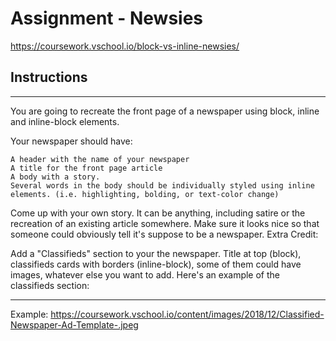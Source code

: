 # Assignment - Newsies
https://coursework.vschool.io/block-vs-inline-newsies/

## Instructions

---

You are going to recreate the front page of a newspaper using block, inline and inline-block elements.

Your newspaper should have:

    A header with the name of your newspaper
    A title for the front page article
    A body with a story.
    Several words in the body should be individually styled using inline elements. (i.e. highlighting, bolding, or text-color change)

Come up with your own story. It can be anything, including satire or the recreation of an existing article somewhere. Make sure it looks nice so that someone could obviously tell it's suppose to be a newspaper.
Extra Credit:

Add a "Classifieds" section to your the newspaper. Title at top (block), classifieds cards with borders (inline-block), some of them could have images, whatever else you want to add. Here's an example of the classifieds section:

---

Example: https://coursework.vschool.io/content/images/2018/12/Classified-Newspaper-Ad-Template-.jpeg